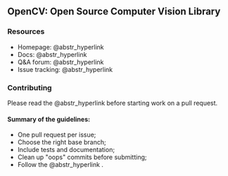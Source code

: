 ## OpenCV: Open Source Computer Vision Library

### Resources

  * Homepage: @abstr_hyperlink 
  * Docs: @abstr_hyperlink 
  * Q&A forum: @abstr_hyperlink 
  * Issue tracking: @abstr_hyperlink 



### Contributing

Please read the @abstr_hyperlink before starting work on a pull request.

#### Summary of the guidelines:

  * One pull request per issue;
  * Choose the right base branch;
  * Include tests and documentation;
  * Clean up "oops" commits before submitting;
  * Follow the @abstr_hyperlink .


